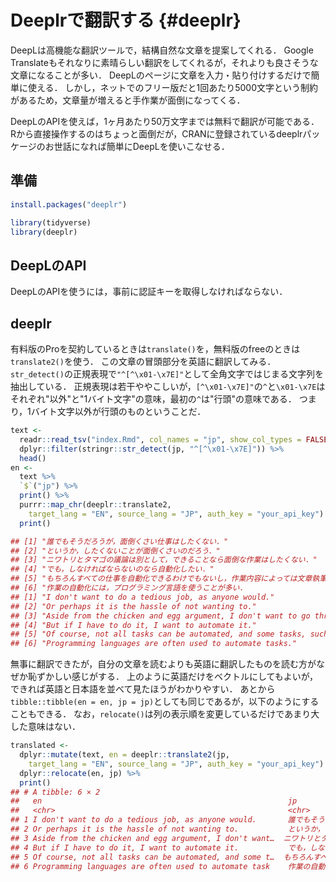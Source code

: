 # Deeplrで翻訳する {#deeplr}
<!--
-->

DeepLは高機能な翻訳ツールで，結構自然な文章を提案してくれる．
Google Translateもそれなりに素晴らしい翻訳をしてくれるが，それよりも良さそうな文章になることが多い．
DeepLのページに文章を入力・貼り付けするだけで簡単に使える．
しかし，ネットでのフリー版だと1回あたり5000文字という制約があるため，文章量が増えると手作業が面倒になってくる．

DeepLのAPIを使えば，1ヶ月あたり50万文字までは無料で翻訳が可能である．
Rから直接操作するのはちょっと面倒だが，CRANに登録されているdeeplrパッケージのお世話になれば簡単にDeepLを使いこなせる．

## 準備


```r
install.packages("deeplr")
```


```r
library(tidyverse)
library(deeplr)
```

## DeepLのAPI
<!--
https://auto-worker.com/blog/?p=5030
https://powervbadesktop.com/web27/
-->

DeepLのAPIを使うには，事前に認証キーを取得しなければならない．


## deeplr




有料版のProを契約しているときは`translate()`を，無料版のfreeのときは`translate2()`を使う．
この文章の冒頭部分を英語に翻訳してみる．
`str_detect()`の正規表現で`"^[^\x01-\x7E]"`として全角文字ではじまる文字列を抽出している．
正規表現は若干ややこしいが，`[^\x01-\x7E]"`の`^`と`\x01-\x7E`はそれぞれ"以外"と"1バイト文字"の意味，最初の`^`は"行頭"の意味である．
つまり，1バイト文字以外が行頭のものということだ．


```r
text <- 
  readr::read_tsv("index.Rmd", col_names = "jp", show_col_types = FALSE) %>%
  dplyr::filter(stringr::str_detect(jp, "^[^\x01-\x7E]")) %>%
  head()
en <- 
  text %>%
  `$`("jp") %>%
  print() %>%
  purrr::map_chr(deeplr::translate2, 
    target_lang = "EN", source_lang = "JP", auth_key = "your_api_key") %>%
  print()

## [1] "誰でもそうだろうが，面倒くさい仕事はしたくない．"
## [2] "というか，したくないことが面倒くさいのだろう．"
## [3] "ニワトリとタマゴの議論は別として，できることなら面倒な作業はしたくない．"
## [4] "でも，しなければならないのなら自動化したい．"
## [5] "もちろんすべての仕事を自動化できるわけでもないし，作業内容によっては文章執筆のように自動化すべきでないこともある．"
## [6] "作業の自動化には，プログラミング言語を使うことが多い．
## [1] "I don't want to do a tedious job, as anyone would."
## [2] "Or perhaps it is the hassle of not wanting to."
## [3] "Aside from the chicken and egg argument, I don't want to go through the hassle if I can help it."
## [4] "But if I have to do it, I want to automate it."
## [5] "Of course, not all tasks can be automated, and some tasks, such as writing, should not be automated."
## [6] "Programming languages are often used to automate tasks."
```

無事に翻訳できたが，自分の文章を読むよりも英語に翻訳したものを読む方がなぜか恥ずかしい感じがする．
上のように英語だけをベクトルにしてもよいが，できれば英語と日本語を並べて見たほうがわかりやすい．
あとから`tibble::tibble(en = en, jp = jp)`としても同じであるが，以下のようにすることもできる．
なお，`relocate()`は列の表示順を変更しているだけであまり大した意味はない．


```r
translated <- 
  dplyr::mutate(text, en = deeplr::translate2(jp, 
    target_lang = "EN", source_lang = "JP", auth_key = "your_api_key") %>%
  dplyr::relocate(en, jp) %>%
  print()
## # A tibble: 6 × 2
##   en                                                       jp
##   <chr>                                                    <chr>
## 1 I don't want to do a tedious job, as anyone would.       誰でもそうだろ…
## 2 Or perhaps it is the hassle of not wanting to.           というか，した…
## 3 Aside from the chicken and egg argument, I don't want…  ニワトリとタマ…
## 4 But if I have to do it, I want to automate it.           でも，しなけれ…
## 5 Of course, not all tasks can be automated, and some t…  もちろんすべて…
## 6 Programming languages are often used to automate task    作業の自動化に…
```


<!--
translated <- 
  dplyr::relocate(en, jp) %>%

ls("package:deeplr")
-->
